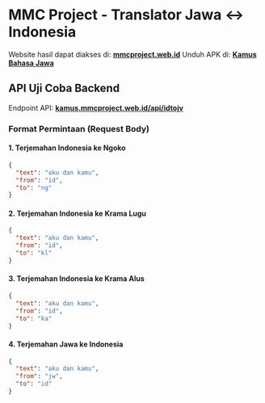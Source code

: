 # MMC Project - Translator Jawa ↔ Indonesia

Website hasil dapat diakses di: **[mmcproject.web.id](https://mmcproject.web.id)**
Unduh APK di: **[Kamus Bahasa Jawa](https://github.com/heruarbianto/translateIdtoJV/blob/master/kamusIdtoJv.apk)**

## API Uji Coba Backend

Endpoint API:
**[kamus.mmcproject.web.id/api/idtojv](https://kamus.mmcproject.web.id/api/idtojv)**

### Format Permintaan (Request Body)

#### 1. Terjemahan Indonesia ke Ngoko

```json
{
  "text": "aku dan kamu",
  "from": "id",
  "to": "ng"
}
```

#### 2. Terjemahan Indonesia ke Krama Lugu

```json
{
  "text": "aku dan kamu",
  "from": "id",
  "to": "kl"
}
```

#### 3. Terjemahan Indonesia ke Krama Alus

```json
{
  "text": "aku dan kamu",
  "from": "id",
  "to": "ka"
}
```

#### 4. Terjemahan Jawa ke Indonesia

```json
{
  "text": "aku dan kamu",
  "from": "jw",
  "to": "id"
}
```
